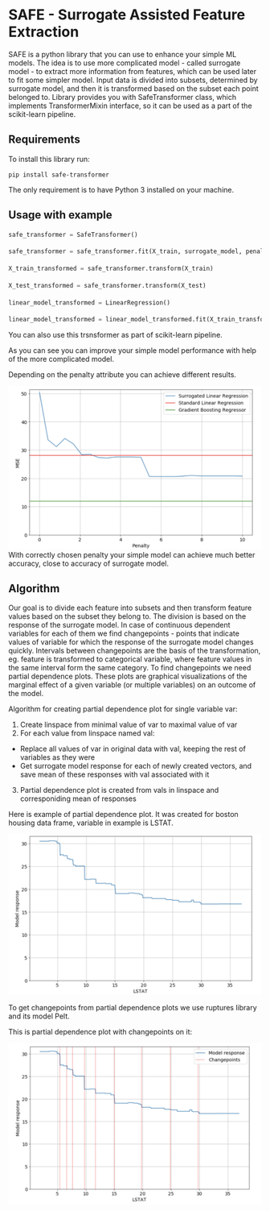 # SAFE - Surrogate Assisted Feature Extraction

SAFE is a python library that you can use to enhance your simple ML models.
The idea is to use more complicated model - called surrogate model - to extract more information from features, which can be used later to fit some simpler model.
Input data is divided into subsets, determined by surrogate model, and then it is transformed  based on the subset each point belonged to.
Library provides you with SafeTransformer class, which implements TransformerMixin interface, so it can be used as a part of the scikit-learn pipeline.


## Requirements

To install this library run:

```
pip install safe-transformer
```

The only requirement is to have Python 3 installed on your machine.

## Usage with example

```python
safe_transformer = SafeTransformer()

safe_transformer = safe_transformer.fit(X_train, surrogate_model, penalty = pen)

X_train_transformed = safe_transformer.transform(X_train)

X_test_transformed = safe_transformer.transform(X_test)

linear_model_transformed = LinearRegression()

linear_model_transformed = linear_model_transformed.fit(X_train_transformed, y_train)

```

You can also use this trsnsformer as part of scikit-learn pipeline. 

As you can see you can improve your simple model performance with help of the more complicated model.

Depending on the penalty attribute you can achieve different results.

![](pens.png)
With correctly chosen penalty your simple model can achieve much better accuracy, close to accuracy of surrogate model.

## Algorithm

Our goal is to divide each feature into subsets and then transform feature values based on the subset they belong to. 
The division is based on the response of the surrogate model. 
In case of continuous dependent variables for each of them we find changepoints - points that indicate values of variable for which the response of the surrogate model changes quickly. Intervals between changepoints are the basis of the transformation, eg. feature is transformed to categorical variable, where feature values in the same interval form the same category. To find changepoints we need partial dependence plots. 
These plots are graphical visualizations of the marginal effect of a given variable (or multiple variables) on an outcome of the model.

Algorithm for creating partial dependence plot for single variable var:

1. Create linspace from minimal value of var to maximal value of var
2. For each value from linspace named val:
* Replace all values of var in original data with val, keeping the rest of variables as they were
* Get surrogate model response for each of newly created vectors, and save mean of these responses with val associated with it
3. Partial dependence plot is created from vals in linspace and corresponiding mean of responses 

Here is example of partial dependence plot. It was created for boston housing data frame, variable in example is LSTAT.

![](simple-plot.png)

To get changepoints from partial dependence plots we use ruptures library and its model Pelt.

This is partial dependence plot with changepoints on it:

![](changepoint.png)



